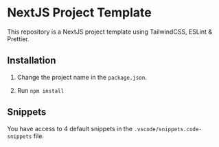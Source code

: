 # NextJS Project Template

This repository is a NextJS project template using TailwindCSS, ESLint & Prettier.

## Installation

1. Change the project name in the `package.json`.

2. Run `npm install`

## Snippets

You have access to 4 default snippets in the `.vscode/snippets.code-snippets` file.